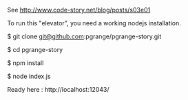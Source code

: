 See http://www.code-story.net/blog/posts/s03e01

To run this "elevator", you need a working nodejs installation.

$ git clone git@github.com:pgrange/pgrange-story.git

$ cd pgrange-story

$ npm install

$ node index.js

Ready here : http://localhost:12043/
